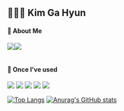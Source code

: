 ## 👩🏻‍💻 Kim Ga Hyun


#### 🐶 About Me
<div style="display:flex; flex-direction:row;">
    <a href="https://mcrkgus.tistory.com">
        <img src="https://img.shields.io/badge/Tistory-000000?style=for-the-badge&logo=Tistory&logoColor=white"> 
    </a>
    <a href="mailto:mcrkgus12@gmail.com">
        <img src="https://img.shields.io/badge/Gmail-EA4335?style=for-the-badge&logo=Gmail&logoColor=white"> 
    </a>
    </a>
</div><br>





#### 🔨 Once I've used
<img src="https://img.shields.io/badge/Swift-F05138?style=flat&logo=Swift&logoColor=white"/> <img src="https://img.shields.io/badge/Flutter-02569B?style=flat&logo=Flutter&logoColor=white"/> <img src="https://img.shields.io/badge/Python-3776AB?style=flat&logo=Python&logoColor=white"/> <img src="https://img.shields.io/badge/MySQL-4479A1?style=flat&logo=MySQL&logoColor=white"/> <img src="https://img.shields.io/badge/C-A8B9CC?style=flat&logo=C&logoColor=black"/>




[![Top Langs](https://github-readme-stats.vercel.app/api/top-langs/?username=mcrkgus&layout=compact)](https://github.com/mcrkgus/github-readme-stats)
[![Anurag's GitHub stats](https://github-readme-stats.vercel.app/api?username=mcrkgus)](https://github.com/mcrkgus/github-readme-stats)
